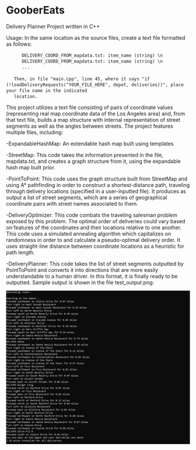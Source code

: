 # GooberEats
Delivery Planner Project written in C++

Usage: In the same location as the source files, create a text file formatted as follows:

          DELIVERY_COORD_FROM_mapdata.txt: item_name (string) \n
          DELIVERY_COORD_FROM_mapdata.txt: item_name (string) \n
          ...
          
       Then, in file "main.cpp", line 45, where it says "if (!loadDeliveryRequests("YOUR_FILE_HERE", depot, deliveries))", place your file name in the indicated
       location.

This project utilizes a text file consisting of pairs of coordinate values (representing real map coordinate data of the Los Angeles area) and, from that
text file, builds a map structure with internal representation of street segments as well as the angles between streets. The project features multiple files,
including:

  -ExpandableHashMap: An extendable hash map built using templates
  
  -StreetMap: 
      This code takes the information presented in the file, mapdata.txt, and creates a graph structure from it, using the expandable hash map
      built prior.
      
  -PointToPoint: 
      This code uses the graph structure built from StreetMap and using A* pathfinding in order to construct a shortest-distance path, traveling
      through delivery locations (specified in a user-inputted file). It produces as output a list of street segments, which are a series of geographical
      coordinate pairs with street names associated to them.
      
  -DeliveryOptimizer: 
      This code combats the traveling salesman problem exposed by this problem. The optimal order of deliveries could vary based on features of the
      coordinates and their locations relative to one another. This code uses a simulated annealing algorithm which capitalizes on randomness in order to
      and calculate a pseudo-optimal delivery order. It uses straight-line distance between coordinate locations as a heuristic for path length.
      
  -DeliveryPlanner:
      This code takes the list of street segments outputted by PointToPoint and converts it into directions that are more easily understandable to a human driver.
      In this format, it is finally ready to be outputted. Sample output is shown in the file test_output.png:
      

![Alt text](https://github.com/rshbabdulvahid/GooberEats/blob/master/test_output.PNG) 
